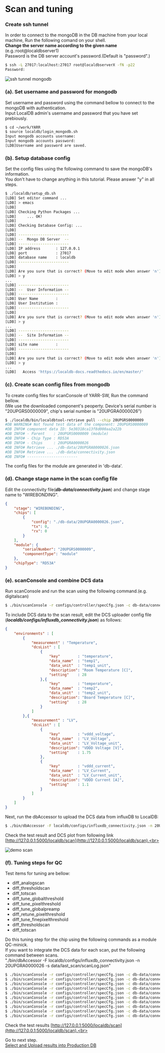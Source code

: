 # Scan and tuning

### Create ssh tunnel 
In order to connect to the mongoDB in the DB machine from your local machine, Run the following comand on your shell.<br>
**Change the server name according to the given name** (e.g.:root@localdbserver1)<br> 
Password is the DB server account's password.(Default is "password".)

```bash
$ ssh -L 27017:localhost:27017 root@localdbserverX -fN -p22
Password:
```
![ssh tunnel mongodb](images/sshtunnel_mongodb.png)

### (a). Set username and password for mongodb 
Set username and password using the command bellow to connect to the mongoDB with authentication.<br>
Input LocalDB admin's username and password that you have set prebiously.
```bash
$ cd ~/work/YARR
$ source localdb/login_mongodb.sh
Input mongodb accounts username: 
Input mongodb accounts password: 
[LDB]Username and password are saved.
```

### (b). Setup database config
Set the config files using the following command to save the mongoDB's information.<br>
You don't have to change anything in this tutorial. Please answer "y" in all steps.
```bash
$ ./localdb/setup_db.sh
[LDB] Set editor command ...
[LDB] > emacs
[LDB]
[LDB] Checking Python Packages ...
[LDB]     ... OK!
[LDB]
[LDB] Checking Database Config: ...
[LDB]
[LDB] -----------------------
[LDB] --  Mongo DB Server  --
[LDB] -----------------------
[LDB] IP address       : 127.0.0.1
[LDB] port             : 27017
[LDB] database name    : localdb
[LDB] -----------------------
[LDB]
[LDB] Are you sure that is correct? (Move to edit mode when answer 'n') [y/n/exit]
[LDB] > y
...
[LDB] -----------------------
[LDB] --  User Information --
[LDB] -----------------------
[LDB] User Name        : 
[LDB] User Institution : 
[LDB] -----------------------
[LDB]
[LDB] Are you sure that is correct? (Move to edit mode when answer 'n') [y/n/exit]
[LDB] > y
...
[LDB] -----------------------
[LDB] --  Site Information --
[LDB] -----------------------
[LDB] site name        : 
[LDB] -----------------------
[LDB]
[LDB] Are you sure that is correct? (Move to edit mode when answer 'n') [y/n/exit]
[LDB] > y
...
[LDB]   Access 'https://localdb-docs.readthedocs.io/en/master/'
```

### (c). Create scan config files from mongodb
To create config files for scanConsole of YARR-SW, Run the command bellow.<br>
(We use the downloaded component's peoperty. Device's serial number is "20UPGRS0000009", chip's serial number is "20UPGRA0000026")
```bash
$ ./localdb/bin/localdbtool-retrieve pull --chip 20UPGRS0000009 
#DB WARNING# Not found test data of the component: 20UPGRS0000009
#DB INFO# component data ID: 5e30318ca13f8d000aa2a22b 
#DB INFO# - Parent    : 20UPGRS0000009 (module)
#DB INFO# - Chip Type : RD53A
#DB INFO# - Chips     : 20UPGRA0000026
#DB INFO# Retrieve ... ./db-data/20UPGRA0000026.json
#DB INFO# Retrieve ... ./db-data/connectivity.json
#DB INFO# -----------------------
```
The config files for the module are generated in 'db-data'.<br>

### (d). Change stage name in the scan config file
Edit the connectivity file(***db-data/connectivity.json***) and change stage name to "WIREBONDING".
```json
{
    "stage": "WIREBONDING",
    "chips": [
        {
            "config": "./db-data/20UPGRA0000026.json",
            "tx": 0,
            "rx": 0
        }
    ],
    "module": {
        "serialNumber": "20UPGRS0000009",
        "componentType": "module"
    },
    "chipType": "RD53A"
}
```

### (e). scanConsole and combine DCS data

Run scanConsole and run the scan using the following command.(e.g. digitalscan) 

```bash
$ ./bin/scanConsole -r configs/controller/specCfg.json -c db-data/connectivity.json -s configs/scans/rd53a/std_digitalscan.json -W
```
To include DCS data to the scan result, edit the DCS uploader config file (***localdb/configs/influxdb_connectivity.json***) as follows:
```json
{
    "environments" : [
        {
            "measurement" : "Temperature",
            "dcsList" : [
                {
                    "key"        : "temperature",
                    "data_name"  : "temp1",
                    "data_unit"  : "temp1_unit",
                    "description": "Room Temperature [C]",
                    "setting"    : 28
                },{
                    "key"        : "temperature",
                    "data_name"  : "temp2",
                    "data_unit"  : "temp2_unit",
                    "description": "Board Temperature [C]",
                    "setting"    : 28
                }
            ]
        },{
            "measurement" : "LV",
            "dcsList" : [
                {
                    "key"        : "vddd_voltage",
                    "data_name"  : "LV_Voltage",
                    "data_unit"  : "LV_Voltage_unit",
                    "description": "VDDD Voltage [V]",
                    "setting"    : 1.75
                },
                {
                    "key"        : "vddd_current",
                    "data_name"  : "LV_Current",
                    "data_unit"  : "LV_Current_unit",
                    "description": "VDDD Current [A]",
                    "setting"    : 1.1
                }
            ]
        }
    ]
}
```
Next, run the dbAccessor to upload the DCS data from influxDB to LocalDB:
```bash
$ ./bin/dbAccessor -F localdb/configs/influxdb_connectivity.json -n 20UPGRA0000026 -s data/last_scan/scanLog.json
```
Check the test result and DCS plot from following link [http://127.0.0.1:5000/localdb/scan](http://127.0.0.1:5000/localdb/scan).<br>

![demo scan](images/demo_scan.png)

### (f). Tuning steps for QC
Test items for tuning are bellow:<br>
- diff_analogscan<br>
- diff_thresholdscan<br>
- diff_totscan<br>
- diff_tune_globalthreshold<br>
- diff_tune_pixelthreshold<br>
- diff_tune_globalpreamp<br>
- diff_retune_pixelthreshold<br>
- diff_tune_finepixelthreshold<br>
- diff_thresholdscan<br>
- diff_totscan<br>

Do this tuning step for the chip using the following commands as a module QC-minick.<br>
If you want to integrate the DCS data for each scan, put the following command between scans.<br>
"./bin/dbAccessor -F localdb/configs/influxdb_connectivity.json -n 20UPGRA0000026 -s data/last_scan/scanLog.json"

```bash
$ ./bin/scanConsole -r configs/controller/specCfg.json -c db-data/connectivity.json -s configs/scans/rd53a/diff_analogscan.json -W
$ ./bin/scanConsole -r configs/controller/specCfg.json -c db-data/connectivity.json -s configs/scans/rd53a/diff_thresholdscan.json -W
$ ./bin/scanConsole -r configs/controller/specCfg.json -c db-data/connectivity.json -s configs/scans/rd53a/diff_totscan.json -t 10000 -W
$ ./bin/scanConsole -r configs/controller/specCfg.json -c db-data/connectivity.json -s configs/scans/rd53a/diff_tune_globalthreshold.json -t 1500 -W
$ ./bin/scanConsole -r configs/controller/specCfg.json -c db-data/connectivity.json -s configs/scans/rd53a/diff_tune_pixelthreshold.json -t 1500 -W
$ ./bin/scanConsole -r configs/controller/specCfg.json -c db-data/connectivity.json -s configs/scans/rd53a/diff_tune_globalpreamp.json -t 10000 -W
$ ./bin/scanConsole -r configs/controller/specCfg.json -c db-data/connectivity.json -s configs/scans/rd53a/diff_retune_pixelthreshold.json -t 1500 -W
$ ./bin/scanConsole -r configs/controller/specCfg.json -c db-data/connectivity.json -s configs/scans/rd53a/diff_tune_finepixelthreshold.json -t 1500 -W
$ ./bin/scanConsole -r configs/controller/specCfg.json -c db-data/connectivity.json -s configs/scans/rd53a/diff_thresholdscan.json -W
$ ./bin/scanConsole -r configs/controller/specCfg.json -c db-data/connectivity.json -s configs/scans/rd53a/diff_totscan.json -t 10000 -W
```
Check the test results [http://127.0.0.1:5000/localdb/scan](http://127.0.0.1:5000/localdb/scan).<br>

Go to next step.<br>
[Select and Upload results into Production DB](database_demonstration_upload_itkpd.md)<br>


